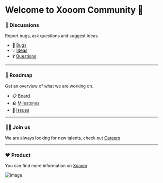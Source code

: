 # Welcome to Xooom Community 👋

### 💬 Discussions
Report bugs, ask questions and suggest ideas.

- 🐛 [Bugs](https://github.com/orgs/xooom-community/discussions/categories/bugs)
- 💡 [Ideas](https://github.com/orgs/xooom-community/discussions/categories/ideas)
- ❓ [Questions](https://github.com/orgs/xooom-community/discussions/categories/questions)

---

### 📃 Roadmap
Get an overview of what we are working on.

- 📋 [Board](https://github.com/orgs/xooom-community/projects/1/views/1)
- 🪨 [Milestones](https://github.com/orgs/xooom-community/projects/1/views/6)
- 🚩 [Issues](https://github.com/xooom-community/product-features/issues)

---

### 🧑‍💻 Join us

We are always looking for new talents, check out [Careers](https://xooom.dk/jobs)

---

### ❤️ Product
You can find more information on [Xooom](https://xooom.dk)

![image](https://github.com/xooom-community/.github/assets/11291103/1043c6b9-b20c-45a5-a241-c1d53df35b21)

